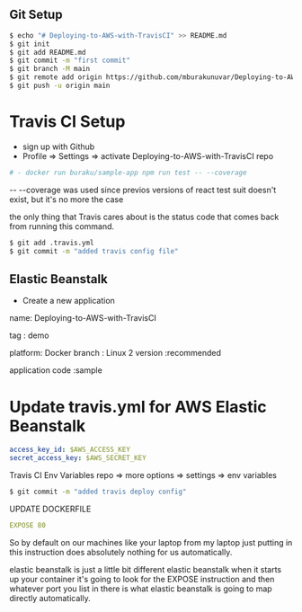 ## Git Setup

```bash
$ echo "# Deploying-to-AWS-with-TravisCI" >> README.md
$ git init
$ git add README.md
$ git commit -m "first commit"
$ git branch -M main
$ git remote add origin https://github.com/mburakunuvar/Deploying-to-AWS-with-TravisCI.git
$ git push -u origin main
```

# Travis CI Setup

- sign up with Github
- Profile => Settings => activate Deploying-to-AWS-with-TravisCI repo

```yml
# - docker run buraku/sample-app npm run test -- --coverage
```

-- --coverage was used since previos versions of react test suit doesn't exist, but it's no more the case

the only thing that Travis cares about is the status code that comes back from running this command.

```bash
$ git add .travis.yml
$ git commit -m "added travis config file"

```

## Elastic Beanstalk

- Create a new application

name: Deploying-to-AWS-with-TravisCI

tag : demo

platform: Docker
branch : Linux 2
version :recommended

application code :sample

# Update travis.yml for AWS Elastic Beanstalk

```yml
access_key_id: $AWS_ACCESS_KEY
secret_access_key: $AWS_SECRET_KEY
```

Travis CI Env Variables
repo => more options => settings => env variables

```bash
$ git commit -m "added travis deploy config"
```

UPDATE DOCKERFILE

```yml
EXPOSE 80
```

So by default on our machines like your laptop from my laptop just putting in this instruction does absolutely nothing for us automatically.

elastic beanstalk is just a little bit different elastic beanstalk when it starts up your container it's going to look for the EXPOSE instruction and then whatever port you list in there is what elastic beanstalk is going to map directly automatically.
